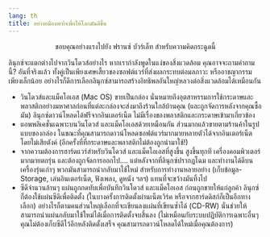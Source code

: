 ```yaml
---
lang: th
title: อย่างอมืองอเท้าเพื่อให้โลกมันดีขึ้น
---
```


<p align="center">ขอบคุณอย่างแรงไปยัง ฟรานซ์ บัวร์เล็ท สำหรับความคิดกระฉูดนี้

ลินุกซ์จะแตกต่างไปจากวินโดวส์อย่างไร หากเรากำลังพูดในแง่ของสิ่งแวดล้อม คุณอาจจะถามคำถามนี้? อันที่จริงแล้ว ทั้งคู่เป็นเพียงเศษเสี้ยวของซอฟต์แวร์ที่ส่งผลกระทบต่อมลภาวะ หรืออาชญากรรมเพียงเล็กน้อย อย่างไรก็ดีการเลือกลินุกซ์สามารถสร้างอิทธิพลอันใหญ่หลวงต่อสิ่งแวดล้อมได้เหมือนกัน

<ul>

<li>วินโดวส์และแม็คโอเอส (Mac OS) ขายเป็นกล่อง นั่นหมายถึงอุตสาหรรมการใช้กระดาษและพลาสติกอย่างมหาศาลก่อนที่แต่ละกล่องจะส่งมาถึงร้านใกล้บ้านคุณ (และถูกจัดการหลังจากคุณซื้อมัน) ลินุกซ์ดาวน์โหลดได้ฟรีจากอินเตอร์เน็ต ไม่มีเรื่องของพลาสติกและกระดาษเข้ามาเกี่ยวข้อง</li>

<li>แอพพลิเคชั่นเฉพาะบนวินโดวส์ และแม็คโอเอสด้วยเหมือนกัน ส่วนมากแล้วขายตามร้านค้าในรูปแบบของกล่อง ในขณะที่คุณสามารถดาวน์โหลดซอฟต์แวร์มากมายหลายตัวได้จากอินเตอร์เน็ต โดยไม่เสียตังค์ (อีกครั้งที่ที่กระดาษและพลาสติกไม่ต้องถูกนำมาใช้!)</li>

<li>จากความต้องการฮาร์ดแวร์สำหรับวินโดวส์ และแม็คโอเอสที่สูงขึ้น สูงขึ้นทุกที เครื่องคอมพิวเตอร์มากมายตกรุ่น และต้องถูกจัดการออกไป.... แต่หลังจากที่ลินุกซ์ปรากฎโฉม และทำงานได้ดีบนเครื่องรุ่นเก่าๆ พวกมันสามารถนำกลับมาใช้ใหม่ สำหรับการทำงานหลายอย่าง (เก็บข้อมูล-Storage, เล่นอินเตอร์เน็ต, ฟังเพลง, ดูหนัง ฯลฯ) แทนที่จะขว้างมันทิ้งไป</li>

<li>ซีดีจำนวนล้านๆ แผ่นถูกกดทับเพื่อบันทึกวินโดวส์ และแม็คโอเอส ก่อนถูกขายให้แก่ลูกค้า ลินุกซ์ก็ต้องใช้แผ่นซีดีเพื่อติดตั้ง (ในบางครั้งการติดตั้งผ่านเน็ตเวิร์ค หรือจากฮาร์ดดิสก์ก็เป็นอีกทางเลือก) อย่างไรก็ตามคนส่วนใหญ่เลือกที่จะเขียนลงแผ่นที่เขียนซ้ำได้ (CD-RW) นั่นช่วยให้สามารถนำแผ่นกลับมาใช้ใหม่ได้เมื่อการติดตั้งจบสิ้นลง (ไม่เหมือนกับระบบปฏิบัติการเฉพาะอื่นๆ คุณไม่ต้องเก็บซีดีไว้อีกหลังติดตั้งเสร็จ คุณสามารถดาวน์โหลดได้ใหม่เมื่อคุณต้องการ)</li>

</ul>





